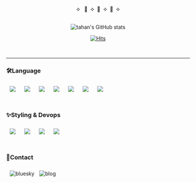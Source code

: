 <div align="center">
 <span>⯎ &nbsp 🍅 &nbsp⯎ &nbsp🍅 &nbsp⯎ &nbsp🍅 &nbsp⯎ </span>

<br/>
<br/>
  
![tahan's GitHub stats](https://github-readme-stats.vercel.app/api?username=tomatto0&show_icons=true&theme=transparent&title_color=ef4444&text_color=65a30d&icon_color=ef4444)

[![Hits](https://hits.seeyoufarm.com/api/count/incr/badge.svg?url=https%3A%2F%2Fgithub.com%2Fneulrain%2F&count_bg=%23FF7070&title_bg=%23575757&icon=github.svg&icon_color=%23FFFFFF&title=watch&edge_flat=true)](https://hits.seeyoufarm.com)


</div>

<br/>

<hr />


### 🛠Language

<div>

<img src="https://img.shields.io/badge/HTML5-E34F26.svg?&style=flat&logo=HTML5&logoColor=white" style="margin: 10px;"/>
<img src="https://img.shields.io/badge/CSS3-1572B6?style=flat&logo=CSS3&logoColor=white" style="margin: 10px;"/>
<img src="https://img.shields.io/badge/JavaScript-F7DF1E?style=flate&logo=JavaScript&logoColor=white" style="margin: 10px;"/>
<img src="https://img.shields.io/badge/TypeScript-3178C6?style=flat&logo=TypeScript&logoColor=white" style="margin: 10px;"/>
<img src="https://img.shields.io/badge/React-61DAFB?style=flat&logo=React&logoColor=black" style="margin: 10px;"/>
<img src="https://img.shields.io/badge/Next.js-000000?style=flat&logo=Next.js&logoColor=white" style="margin: 10px;"/>
<img src="https://img.shields.io/badge/python-3776AB?style=flat&logo=python&logoColor=white" style="margin: 10px;"/>

<br/>
<br/>

### ✨Styling & Devops

<img src="https://img.shields.io/badge/Sass-cc6699?style=flat&logo=Sass&logoColor=white" style="margin: 10px;"/>
<img src="https://img.shields.io/badge/tailwindcss-06B6D4?style=flat&logo=tailwindcss&logoColor=white" style="margin: 10px;"/>
<img src="https://img.shields.io/badge/GitHub-181717?style=flat&logo=GitHub&logoColor=white" style="margin: 10px;"/>
<img src="https://img.shields.io/badge/Visual Studio Code-007ACC?style=flat&logo=VisualStudioCode&logoColor=white" style="margin: 10px;"/>


</div>

<br/>

### 🦋Contact

<div>
<a href="https://bsky.app/profile/tahan00.bsky.social" target="_blank" style="text-decoration: none;">
  <img src="https://img.shields.io/badge/bluesky-0285FF.svg?&style=flat&logo=bluesky&logoColor=white" alt="bluesky" style="margin: 10px;" />
</a>

<a href="https://velog.io/@tahan/posts" target="_blank" style="text-decoration: none;">
  <img src="https://img.shields.io/badge/Blog-000000.svg?&style=flat&logo=github&logoColor=white" alt="blog" />
</a>
</div>
